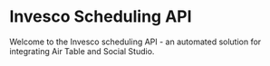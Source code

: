# Invesco Scheduling API

Welcome to the Invesco scheduling API - an automated solution for integrating Air Table and Social Studio. 
